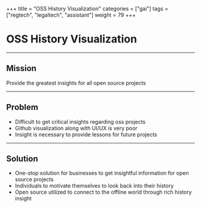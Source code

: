 +++
title = "OSS History Visualization"
categories = ["gai"]
tags = ["regtech", "legaltech", "assistant"]
weight = 79
+++

# OSS History Visualization

---

## Mission

Provide the greatest insights for all open source projects

---

## Problem

- Difficult to get critical insights regarding oss projects
- Github visualization along with UI/UX is very poor
- Insight is necessary to provide lessons for future projects

---

## Solution

- One-stop solution for businesses to get insightful information for open source projects
- Individuals to motivate themselves to look back into their history
- Open source utilized to connect to the offline world through rich history insight
